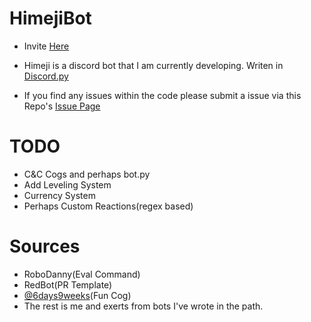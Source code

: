 # HimejiBot

- Invite [Here](https://discordapp.com/oauth2/authorize?&client_id=784474257832804372&scope=bot&permissions=8)

- Himeji is a discord bot that I am currently developing. Writen in [Discord.py](https://discordpy.readthedocs.io/en/latest/#)

- If you find any issues within the code please submit a issue via this Repo's [Issue Page](https://github.com/Yat-o/HimejiBot/issues)

# TODO
- C&C Cogs and perhaps bot.py
- Add Leveling System
- Currency System
- Perhaps Custom Reactions(regex based)

# Sources
- RoboDanny(Eval Command)
- RedBot(PR Template)
- [@6days9weeks](https://www.github.com/6days9weeks/)(Fun Cog)
- The rest is me and exerts from bots I've wrote in the path.
